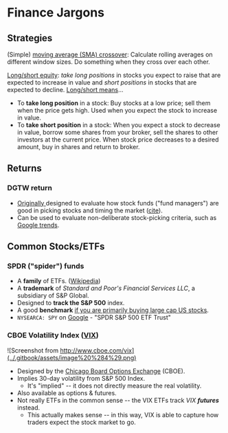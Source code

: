 # Finance Jargons

## Strategies

\(Simple\) [moving average \(SMA\) crossover](https://en.wikipedia.org/wiki/Moving_average_crossover): Calculate rolling averages on different window sizes. Do something when they cross over each other.

[Long/short equity](https://www.investopedia.com/terms/l/long-shortequity.asp): _take long positions_ in stocks you expect to raise that are expected to increase in value and _short positions_ in stocks that are expected to decline. [Long/short means](https://business.unl.edu/outreach/econ-ed/nebraska-council-on-economic-education/student-programs/stock-market-game/documents/The%20Long%20or%20Short%20P)...

* To **take long position** in a stock: Buy stocks at a low price; sell them when the price gets high. Used when you expect the stock to increase in value.
* To **take short position** in a stock: When you expect a stock to decrease in value, borrow some shares from your broker, sell the shares to other investors at the current price. When stock price decreases to a desired amount, buy in shares and return to broker.

## Returns

### DGTW return

* [Originally ](http://www.rhsmith.umd.edu/faculty/rwermers/ftpsite/dgtw/dgtw.pdf)designed to evaluate how stock funds \("fund managers"\) are good in picking stocks and timing the market \([cite](https://quant.stackexchange.com/a/10044)\).
* Can be used to evaluate non-deliberate stock-picking criteria, such as [Google trends](https://www3.nd.edu/~pgao/papers/Google_JF2011.pdf).

## Common Stocks/ETFs

### SPDR \("spider"\) funds

* A **family** of ETFs. \([Wikipedia](https://en.wikipedia.org/wiki/SPDR)\)
* A **trademark** of _Standard and Poor's Financial Services LLC_, a subsidiary of S&P Global.
* Designed to **track the S&P 500** index.
* A good **benchmark** [if you are primarily buying large cap US stocks](http://www.marketriders.com/investing/etf-stocks-can-you-beat-spy-how-to-benchmark-your-performance/).
* `NYSEARCA: SPY`  on [Google](https://www.google.com/search?q=NYSEARCA:+SPY) - "SPDR S&P 500 ETF Trust"

### CBOE Volatility Index \([VIX](http://www.cboe.com/vix)\)

![Screenshot from http://www.cboe.com/vix](../.gitbook/assets/image%20%284%29.png)

* Designed by the [Chicago Board Options Exchange](https://www.investopedia.com/terms/c/cboe.asp) \(CBOE\).
* Implies 30-day volatility from S&P 500 Index.
  * It's "implied" -- it does not directly measure the real volatility.
* Also available as options & futures.
* Not really ETFs in the common sense -- the VIX ETFs track _VIX **futures**_ instead.
  * This actually makes sense -- in this way, VIX is able to capture how traders expect the stock market to go.



